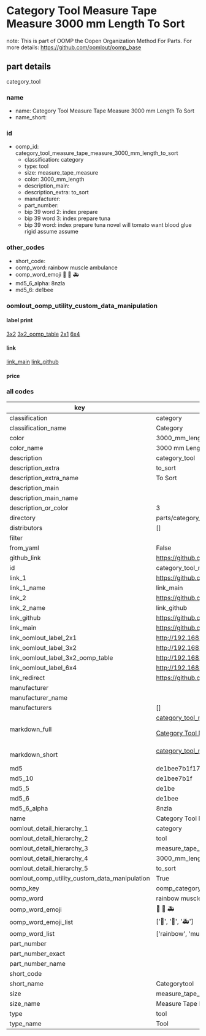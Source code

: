 # Category Tool Measure Tape Measure 3000 mm Length To Sort  

note: This is part of OOMP the Oopen Organization Method For Parts. For more details: https://github.com/oomlout/oomp_base

##  part details
  



category_tool



### name
* name: Category Tool Measure Tape Measure 3000 mm Length To Sort
* name_short: 
### id
* oomp_id: category_tool_measure_tape_measure_3000_mm_length_to_sort
  * classification: category
  * type: tool
  * size: measure_tape_measure
  * color: 3000_mm_length
  * description_main: 
  * description_extra: to_sort
  * manufacturer: 
  * part_number: 
  * bip 39 word 2: index prepare
  * bip 39 word 3: index prepare tuna
  * bip 39 word: index prepare tuna novel will tomato want blood glue rigid assume assume

### other_codes
* short_code: 
* oomp_word: rainbow muscle ambulance
* oomp_word_emoji :rainbow: :muscle: :ambulance:
* md5_6_alpha: 8nzla
* md5_6: de1bee






### oomlout_oomp_utility_custom_data_manipulation
#### label print
[3x2](http://192.168.1.245:1112/?label=oomp%208nzla)
[3x2_oomp_table](http://192.168.1.108:1112/?label=oomp%208nzla)
[2x1](http://192.168.1.242:1112/?label=oomp%208nzla)
[6x4](http://192.168.1.55:1112/?label=oomp%208nzla)    

#### link

[link_main](https://github.com/oomlout/oomlout_oomp_version_1_messy/tree/main/parts/category_tool_measure_tape_measure_3000_mm_length_to_sort) [link_github](https://github.com/oomlout/oomlout_oomp_version_1_messy/tree/main/parts/category_tool_measure_tape_measure_3000_mm_length_to_sort)                             

#### price







### all codes 
| key | value |  
| --- | --- |  
| classification | category |  
| classification_name | Category |  
| color | 3000_mm_length |  
| color_name | 3000 mm Length |  
| description | category_tool |  
| description_extra | to_sort |  
| description_extra_name | To Sort |  
| description_main |  |  
| description_main_name |  |  
| description_or_color | 3  |  
| directory | parts/category_tool_measure_tape_measure_3000_mm_length_to_sort |  
| distributors | [] |  
| filter |  |  
| from_yaml | False |  
| github_link | https://github.com/oomlout/oomlout_oomp_part_src/tree/main/parts/category_tool_measure_tape_measure_3000_mm_length_to_sort |  
| id | category_tool_measure_tape_measure_3000_mm_length_to_sort |  
| link_1 | https://github.com/oomlout/oomlout_oomp_version_1_messy/tree/main/parts/category_tool_measure_tape_measure_3000_mm_length_to_sort |  
| link_1_name | link_main |  
| link_2 | https://github.com/oomlout/oomlout_oomp_version_1_messy/tree/main/parts/category_tool_measure_tape_measure_3000_mm_length_to_sort |  
| link_2_name | link_github |  
| link_github | https://github.com/oomlout/oomlout_oomp_version_1_messy/tree/main/parts/category_tool_measure_tape_measure_3000_mm_length_to_sort |  
| link_main | https://github.com/oomlout/oomlout_oomp_version_1_messy/tree/main/parts/category_tool_measure_tape_measure_3000_mm_length_to_sort |  
| link_oomlout_label_2x1 | http://192.168.1.242:1112/?label=oomp%208nzla |  
| link_oomlout_label_3x2 | http://192.168.1.245:1112/?label=oomp%208nzla |  
| link_oomlout_label_3x2_oomp_table | http://192.168.1.108:1112/?label=oomp%208nzla |  
| link_oomlout_label_6x4 | http://192.168.1.55:1112/?label=oomp%208nzla |  
| link_redirect | https://github.com/oomlout/oomlout_oomp_version_1_messy/tree/main/parts/category_tool_measure_tape_measure_3000_mm_length_to_sort |  
| manufacturer |  |  
| manufacturer_name |  |  
| manufacturers | [] |  
| markdown_full | [category_tool_measure_tape_measure_3000_mm_length_to_sort](none)<br>[](none)<br>[Category Tool Measure Tape Measure 3000 Mm Length To Sort](none)<br><br> |  
| markdown_short | [category_tool_measure_tape_measure_3000_mm_length_to_sort](none)<br><br> |  
| md5 | de1bee7b1f17fedf907d9971d4ea7b96 |  
| md5_10 | de1bee7b1f |  
| md5_5 | de1be |  
| md5_6 | de1bee |  
| md5_6_alpha | 8nzla |  
| name | Category Tool Measure Tape Measure 3000 mm Length To Sort |  
| oomlout_detail_hierarchy_1 | category |  
| oomlout_detail_hierarchy_2 | tool |  
| oomlout_detail_hierarchy_3 | measure_tape_measure |  
| oomlout_detail_hierarchy_4 | 3000_mm_length |  
| oomlout_detail_hierarchy_5 | to_sort |  
| oomlout_oomp_utility_custom_data_manipulation | True |  
| oomp_key | oomp_category_tool_measure_tape_measure_3000_mm_length_to_sort |  
| oomp_word | rainbow muscle ambulance |  
| oomp_word_emoji | :rainbow: :muscle: :ambulance: |  
| oomp_word_emoji_list | [':rainbow:', ':muscle:', ':ambulance:'] |  
| oomp_word_list | ['rainbow', 'muscle', 'ambulance'] |  
| part_number |  |  
| part_number_exact |  |  
| part_number_name |  |  
| short_code |  |  
| short_name | Categorytool |  
| size | measure_tape_measure |  
| size_name | Measure Tape Measure |  
| type | tool |  
| type_name | Tool |  
